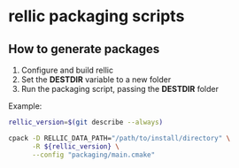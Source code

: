 # rellic packaging scripts

## How to generate packages

1. Configure and build rellic
2. Set the **DESTDIR** variable to a new folder
3. Run the packaging script, passing the **DESTDIR** folder

Example:

```sh
rellic_version=$(git describe --always)

cpack -D RELLIC_DATA_PATH="/path/to/install/directory" \
      -R ${rellic_version} \
      --config "packaging/main.cmake"
```
